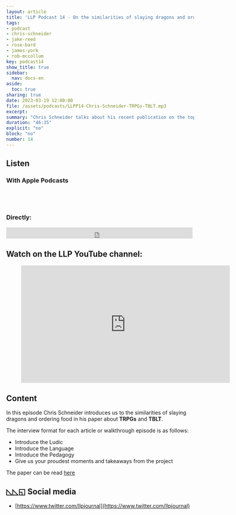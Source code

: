 ```yaml
---
layout: article
title: 'LLP Podcast 14 - On the similarities of slaying dragons and ordering food'
tags:
- podcast
- chris-schneider
- jake-reed
- rose-bard
- james-york
- rob-mccollum
key: podcast14
show_title: true
sidebar:
  nav: docs-en
aside:
  toc: true
sharing: true
date: 2023-03-19 12:00:00
file: /assets/podcasts/LLPP14-Chris-Schneider-TRPGs-TBLT.mp3
excerpt: 
summary: "Chris Schneider talks about his recent publication on the topic of TRPGs and a TBLT approach to langauge teaching." 
duration: "46:35"
explicit: "no"
block: "no"
number: 14
---
```


## Listen 

### With Apple Podcasts 

<a href="https://podcasts.apple.com/jp/podcast/ludic-language-pedagogy/id1480071532" style="display:inline-block;overflow:hidden;background:url(https://linkmaker.itunes.apple.com/en-us/badge-lrg.svg?releaseDate=2020-02-27T00:00:00Z&kind=podcast&bubble=apple_music) no-repeat;width:165px;height:40px;"></a>


### Directly:

<iframe src="https://archive.org/embed/llpp-14-chris-schneider-trpgs-tblt" width="500" height="30" frameborder="0" webkitallowfullscreen="true" mozallowfullscreen="true" allowfullscreen></iframe>

## Watch on the LLP YouTube channel:

<div class="video">
    <figure>
        <iframe width="560" height="315" src="https://www.youtube.com/embed/nXaeuKpNn-Y" title="YouTube video player" frameborder="0" allow="accelerometer; autoplay; clipboard-write; encrypted-media; gyroscope; picture-in-picture; web-share" allowfullscreen></iframe>
    </figure>
</div>

## Content

In this episode Chris Schneider introduces us to the similarities of slaying dragons and ordering food in his paper about **TRPGs** and **TBLT**.

The interview format for each article or walkthrough episode is as follows:

- Introduce the Ludic
- Introduce the Language
- Introduce the Pedagogy
- Give us your proudest moments and takeaways from the project

The paper can be read [here](https://doi.org/10.55853/llp_V5Art2)

## ◺◺◱ Social media 

- [https://www.twitter.com/llpjournal](https://www.twitter.com/llpjournal)
